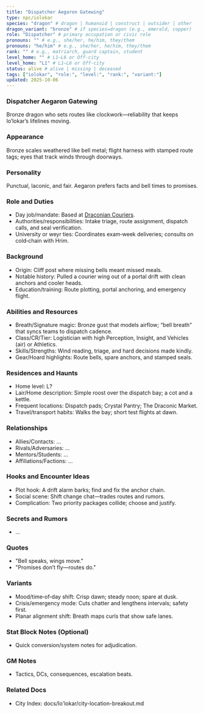 ```yaml
---
title: "Dispatcher Aegaron Gatewing"
type: npc/iolokar
species: "dragon" # dragon | humanoid | construct | outsider | other
dragon_variant: "bronze" # if species=dragon (e.g., emerald, copper)
role: "Dispatcher" # primary occupation or civic role
pronouns: "" # e.g., she/her, he/him, they/them
pronouns: "he/him" # e.g., she/her, he/him, they/them
rank: "" # e.g., matriarch, guard captain, student
level_home: "" # L1–L6 or Off‑city
level_home: "L1" # L1–L6 or Off‑city
status: alive # alive | missing | deceased
tags: ["iolokar", "role:", "level:", "rank:", "variant:"]
updated: 2025-10-06
---
```

### Dispatcher Aegaron Gatewing

Bronze dragon who sets routes like clockwork—reliability that keeps Io’lokar’s lifelines moving.

### Appearance

Bronze scales weathered like bell metal; flight harness with stamped route tags; eyes that track winds through doorways.

### Personality

Punctual, laconic, and fair. Aegaron prefers facts and bell times to promises.

### Role and Duties

- Day job/mandate: Based at [Draconian Couriers](docs/Io'lokar/Locations/draconian-couriers.md).
- Authorities/responsibilities: Intake triage, route assignment, dispatch calls, and seal verification.
- University or weyr ties: Coordinates exam‑week deliveries; consults on cold‑chain with Hrim.

### Background

- Origin: Cliff post where missing bells meant missed meals.
- Notable history: Pulled a courier wing out of a portal drift with clean anchors and cooler heads.
- Education/training: Route plotting, portal anchoring, and emergency flight.

### Abilities and Resources

- Breath/Signature magic: Bronze gust that models airflow; “bell breath” that syncs teams to dispatch cadence.
- Class/CR/Tier: Logistician with high Perception, Insight, and Vehicles (air) or Athletics.
- Skills/Strengths: Wind reading, triage, and hard decisions made kindly.
- Gear/Hoard highlights: Route bells, spare anchors, and stamped seals.

### Residences and Haunts

- Home level: L?
- Lair/Home description: Simple roost over the dispatch bay; a cot and a kettle.
- Frequent locations: Dispatch pads; Crystal Pantry; The Draconic Market.
- Travel/transport habits: Walks the bay; short test flights at dawn.

### Relationships

- Allies/Contacts: ...
- Rivals/Adversaries: ...
- Mentors/Students: ...
- Affiliations/Factions: ...

### Hooks and Encounter Ideas

- Plot hook: A drift alarm barks; find and fix the anchor chain.
- Social scene: Shift change chat—trades routes and rumors.
- Complication: Two priority packages collide; choose and justify.

### Secrets and Rumors

- ...

### Quotes

- "Bell speaks, wings move."
- "Promises don’t fly—routes do."

### Variants

- Mood/time‑of‑day shift: Crisp dawn; steady noon; spare at dusk.
- Crisis/emergency mode: Cuts chatter and lengthens intervals; safety first.
- Planar alignment shift: Breath maps curls that show safe lanes.

### Stat Block Notes (Optional)

- Quick conversion/system notes for adjudication.

### GM Notes

- Tactics, DCs, consequences, escalation beats.

### Related Docs

- City Index: docs/Io'lokar/city-location-breakout.md
